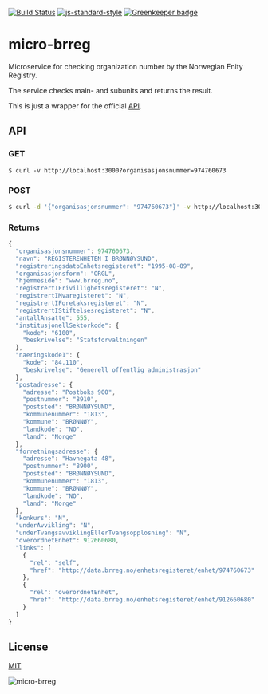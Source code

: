 [![Build Status](https://travis-ci.org/zrrrzzt/micro-brreg.svg?branch=master)](https://travis-ci.org/zrrrzzt/micro-brreg)
[![js-standard-style](https://img.shields.io/badge/code%20style-standard-brightgreen.svg?style=flat)](https://github.com/feross/standard)
[![Greenkeeper badge](https://badges.greenkeeper.io/zrrrzzt/micro-brreg.svg)](https://greenkeeper.io/)

# micro-brreg

Microservice for checking organization number by the Norwegian Enity Registry.

The service checks main- and subunits and returns the result.

This is just a wrapper for the official [API](https://confluence.brreg.no/display/DBNPUB/API).

## API

### GET

```
$ curl -v http://localhost:3000?organisasjonsnummer=974760673
```

### POST

```sh
$ curl -d '{"organisasjonsnummer": "974760673"}' -v http://localhost:3000
```

### Returns

```JavaScript
{
  "organisasjonsnummer": 974760673,
  "navn": "REGISTERENHETEN I BRØNNØYSUND",
  "registreringsdatoEnhetsregisteret": "1995-08-09",
  "organisasjonsform": "ORGL",
  "hjemmeside": "www.brreg.no",
  "registrertIFrivillighetsregisteret": "N",
  "registrertIMvaregisteret": "N",
  "registrertIForetaksregisteret": "N",
  "registrertIStiftelsesregisteret": "N",
  "antallAnsatte": 555,
  "institusjonellSektorkode": {
    "kode": "6100",
    "beskrivelse": "Statsforvaltningen"
  },
  "naeringskode1": {
    "kode": "84.110",
    "beskrivelse": "Generell offentlig administrasjon"
  },
  "postadresse": {
    "adresse": "Postboks 900",
    "postnummer": "8910",
    "poststed": "BRØNNØYSUND",
    "kommunenummer": "1813",
    "kommune": "BRØNNØY",
    "landkode": "NO",
    "land": "Norge"
  },
  "forretningsadresse": {
    "adresse": "Havnegata 48",
    "postnummer": "8900",
    "poststed": "BRØNNØYSUND",
    "kommunenummer": "1813",
    "kommune": "BRØNNØY",
    "landkode": "NO",
    "land": "Norge"
  },
  "konkurs": "N",
  "underAvvikling": "N",
  "underTvangsavviklingEllerTvangsopplosning": "N",
  "overordnetEnhet": 912660680,
  "links": [
    {
      "rel": "self",
      "href": "http://data.brreg.no/enhetsregisteret/enhet/974760673"
    },
    {
      "rel": "overordnetEnhet",
      "href": "http://data.brreg.no/enhetsregisteret/enhet/912660680"
    }
  ]
}
```

## License

[MIT](LICENSE)

![micro-brreg](https://robots.kebabstudios.party/micro-brreg.png "Robohash image of micro-brreg")
